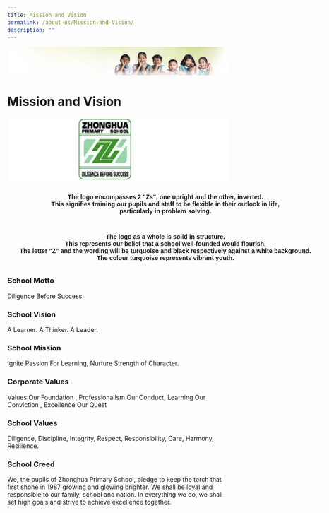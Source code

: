 ```yaml
---
title: Mission and Vision
permalink: /about-us/Mission-and-Vision/
description: ""
---
```

![](/images/Banner.jpg)

Mission and Vision
==================
![](/images/Logo5.png)

<style type="text/css">
.tg  {border-collapse:collapse;border-spacing:0;}
.tg td{border-color:black;border-style:solid;border-width:1px;font-family:Arial, sans-serif;font-size:14px;
  overflow:hidden;padding:10px 5px;word-break:normal;}
.tg th{border-color:black;border-style:solid;border-width:1px;font-family:Arial, sans-serif;font-size:14px;
  font-weight:normal;overflow:hidden;padding:10px 5px;word-break:normal;}
.tg .tg-zv4m{border-color:#ffffff;text-align:left;vertical-align:top}
.tg .tg-aw21{border-color:#ffffff;font-weight:bold;text-align:center;vertical-align:top}
</style>
<table class="tg" style="undefined;table-layout: fixed; width: 716px">
<colgroup>
<col style="width: 716px">
</colgroup>
<thead>
  <tr>
    <th class="tg-aw21">The logo encompasses 2 "Zs", one upright and the other, inverted.<br><span style="font-style:normal">This signifies training our pupils and staff to be flexible in their outlook in life,</span><br><span style="font-style:normal">particularly in problem solving.</span></th>
  </tr>
</thead>
<tbody>
  <tr>
    <td class="tg-zv4m"></td>
  </tr>
  <tr>
    <td class="tg-aw21">The logo as a whole is solid in structure.<br>This represents our belief that a school well-founded would flourish.<br>The letter "Z" and the wording will be turquoise and black respectively against a white background.<br>The colour turquoise represents vibrant youth.</td>
  </tr>
</tbody>
</table>


### **School Motto**

Diligence Before Success

### **School Vision**

A Learner. A Thinker. A Leader.

### **School Mission**

Ignite Passion For Learning, Nurture Strength of Character.

### **Corporate Values**

Values Our Foundation , Professionalism Our Conduct, Learning Our Conviction , Excellence Our Quest

### **School Values**

Diligence, Discipline, Integrity, Respect, Responsibility, Care, Harmony, Resilience.

### **School Creed**

We, the pupils of Zhonghua Primary School, pledge to keep the torch that first shone in 1987 growing and glowing brighter. We shall be loyal and responsible to our family, school and nation. In everything we do, we shall set high goals and strive to achieve excellence together.